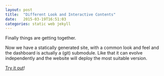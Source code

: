 ```yaml
---
layout: post
title:  "Different Look and Interactive Contents"
date:   2015-03-19T16:51:03
categories: static web jekyll
---
```


Finally things are getting together.

Now we have a statically generated site, with a common look and feel and the dashboard is actually a (git) submodule.
Like that it can evolve independently and the website will deploy the most suitable version.

[Try it out](/dashboard)!